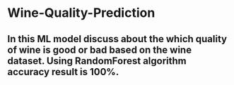 # Wine-Quality-Prediction
## In this ML model discuss about the which quality of wine is good or bad based on the wine dataset. Using RandomForest algorithm accuracy result is 100%.
